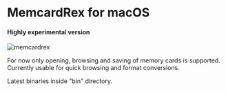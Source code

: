 # MemcardRex for macOS
#### Highly experimental version
![memcardrex](https://user-images.githubusercontent.com/8411572/284358712-3d271255-2112-4b36-b65b-396dd411879a.png)

For now only opening, browsing and saving of memory cards is supported.<br>
Currently usable for quick browsing and format conversions.

Latest binaries inside "bin" directory.
